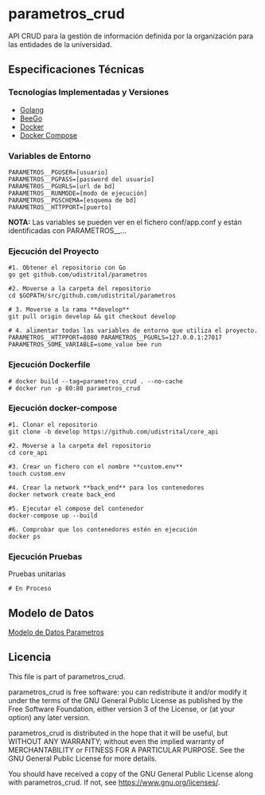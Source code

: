 # parametros_crud

API CRUD para la gestión de información definida por la organización para las entidades de la universidad.

## Especificaciones Técnicas

### Tecnologías Implementadas y Versiones
* [Golang](https://github.com/udistrital/introduccion_oas/blob/master/instalacion_de_herramientas/golang.md)
* [BeeGo](https://github.com/udistrital/introduccion_oas/blob/master/instalacion_de_herramientas/beego.md)
* [Docker](https://docs.docker.com/engine/install/ubuntu/)
* [Docker Compose](https://docs.docker.com/compose/)

### Variables de Entorno
```shell
PARAMETROS__PGUSER=[usuario]
PARAMETROS__PGPASS=[password del usuario]
PARAMETROS__PGURLS=[url de bd]
PARAMETROS__RUNMODE=[modo de ejecución]
PARAMETROS__PGSCHEMA=[esquema de bd]
PARAMETROS__HTTPPORT=[puerto]
```
**NOTA:** Las variables se pueden ver en el fichero conf/app.conf y están identificadas con PARAMETROS__...

### Ejecución del Proyecto
```shell
#1. Obtener el repositorio con Go
go get github.com/udistrital/parametros

#2. Moverse a la carpeta del repositorio
cd $GOPATH/src/github.com/udistrital/parametros

# 3. Moverse a la rama **develop**
git pull origin develop && git checkout develop

# 4. alimentar todas las variables de entorno que utiliza el proyecto.
PARAMETROS__HTTPPORT=8080 PARAMETROS__PGURLS=127.0.0.1:27017 PARAMETROS_SOME_VARIABLE=some_value bee run
```
### Ejecución Dockerfile
```shell
# docker build --tag=parametros_crud . --no-cache
# docker run -p 80:80 parametros_crud
```

### Ejecución docker-compose
```shell
#1. Clonar el repositorio
git clone -b develop https://github.com/udistrital/core_api

#2. Moverse a la carpeta del repositorio
cd core_api

#3. Crear un fichero con el nombre **custom.env**
touch custom.env

#4. Crear la network **back_end** para los contenedores
docker network create back_end

#5. Ejecutar el compose del contenedor
docker-compose up --build

#6. Comprobar que los contenedores estén en ejecución
docker ps
```

### Ejecución Pruebas

Pruebas unitarias
```shell
# En Proceso
```

## Modelo de Datos
[Modelo de Datos Parametros](/sql/parametros.png)


## Licencia

This file is part of parametros_crud.

parametros_crud is free software: you can redistribute it and/or modify it under the terms of the GNU General Public License as published by the Free Software Foundation, either version 3 of the License, or (at your option) any later version.

parametros_crud is distributed in the hope that it will be useful, but WITHOUT ANY WARRANTY; without even the implied warranty of MERCHANTABILITY or FITNESS FOR A PARTICULAR PURPOSE. See the GNU General Public License for more details.

You should have received a copy of the GNU General Public License along with parametros_crud. If not, see https://www.gnu.org/licenses/.
